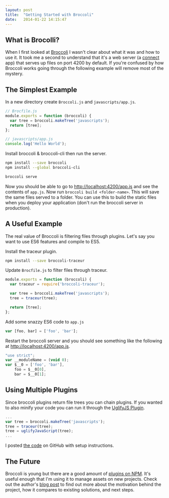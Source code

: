 ```yaml
---
layout: post
title:  "Getting Started with Broccoli"
date:   2014-01-22 14:15:47
---
```


## What is Brocolli?
When I first looked at [Broccoli](https://github.com/joliss/broccoli) I wasn't clear about what it was and how to use it. It took me a second to understand that it's a web server (a [connect](https://github.com/senchalabs/connect) app) that serves up files on port 4200 by default. If you're confused by how Broccoli works going through the following example will remove most of the mystery.

## The Simplest Example
In a new directory create `Broccoli.js` and `javascripts/app.js`.

``` js
// Brocfile.js
module.exports = function (broccoli) {
  var tree = broccoli.makeTree('javascripts');
  return [tree];
};
```

``` js
// javascripts/app.js
console.log('Hello World');
```

Install broccoli & broccoli-cli then run the server.

``` sh
npm install --save broccoli
npm install --global broccoli-cli

broccoli serve
```

Now you should be able to go to [http://localhost:4200/app.js](http://localhost:4200/app.js) and see the contents of `app.js`. Now run `broccoli build <folder-name>`. This will save the same files served to a folder. You can use this to build the static files when you deploy your application (don't run the broccoli server in production).

## A Useful Example
The real value of Broccoli is filtering files through plugins. Let's say you want to use ES6 features and compile to ES5.

Install the traceur plugin.

``` sh
npm install --save broccoli-traceur
```

Update `Brocfile.js` to filter files through traceur.

``` js
module.exports = function (broccoli) {
  var traceur = require('broccoli-traceur');

  var tree = broccoli.makeTree('javascripts');
  tree = traceur(tree);

  return [tree];
};
```

Add some snazzy ES6 code to `app.js`

``` js
var [foo, bar] = ['foo', 'bar'];
```

Restart the broccoli server and you should see something like the following at [http://localhost:4200/app.js](http://localhost:4200/app.js).

``` js
"use strict";
var __moduleName = (void 0);
var $__0 = ['foo', 'bar'],
    foo = $__0[0],
    bar = $__0[1];
```

## Using Multiple Plugins
Since broccoli plugins return file trees you can chain plugins. If you wanted to also minify your code you can run it through the [UglifyJS Plugin](https://github.com/joliss/broccoli-uglify-js).

``` js
...
var tree = broccoli.makeTree('javascripts');
tree = traceur(tree);
tree = uglifyJavaScript(tree);
...
```

I posted [the code](https://github.com/moudy/getting-started-with-broccoli) on GitHub with setup instructions.

## The Future

Broccoli is young but there are a good amount of [plugins on NPM](https://www.npmjs.org/browse/keyword/broccoli-plugin). It's useful enough that I'm using it to manage assets on new projects. Check out the author's [blog post](http://www.solitr.com/blog/2014/02/broccoli-first-release/) to find out more about the motivation behind the project, how it compares to existing solutions, and next steps.

